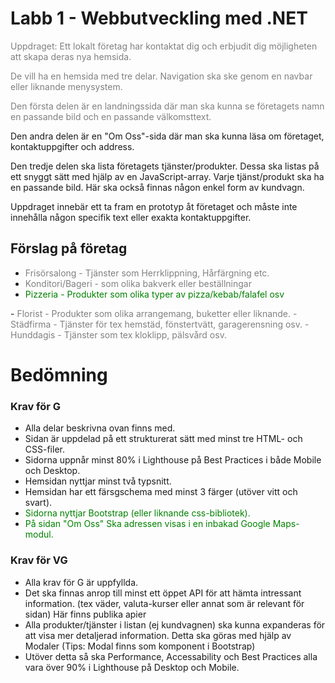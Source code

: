# Labb 1 - Webbutveckling med .NET
<a style="color : gray">Uppdraget: Ett lokalt företag har kontaktat dig och erbjudit dig möjligheten att skapa deras nya hemsida.

De vill ha en hemsida med tre delar. Navigation ska ske genom en navbar eller liknande menysystem.

Den första delen är en landningssida där man ska kunna se företagets namn en passande bild och en passande välkomsttext.
</a>

Den andra delen är en "Om Oss"-sida där man ska kunna läsa om företaget, kontaktuppgifter och address.

Den tredje delen ska lista företagets tjänster/produkter. Dessa ska listas på ett snyggt sätt med hjälp av en JavaScript-array. Varje tjänst/produkt ska ha en passande bild. Här ska också finnas någon enkel form av kundvagn.

Uppdraget innebär ett ta fram en prototyp åt företaget och måste inte innehålla någon specifik text eller exakta kontaktuppgifter.

## Förslag på företag

- <a style="color : gray">Frisörsalong - Tjänster som Herrklippning, Hårfärgning etc.
- Konditori/Bageri - som olika bakverk eller beställningar</a>
- <a style="color : green">Pizzeria - Produkter som olika typer av pizza/kebab/falafel osv
</a>
- <a style="color : gray">Florist - Produkter som olika arrangemang, buketter eller liknande.
- Städfirma - Tjänster för tex hemstäd, fönstertvätt, garagerensning osv.
- Hunddagis - Tjänster som tex kloklipp, pälsvård osv.<a/>

# Bedömning

### Krav för G

- Alla delar beskrivna ovan finns med.
- Sidan är uppdelad på ett strukturerat sätt med minst tre HTML- och CSS-filer.
- Sidorna uppnår minst 80% i Lighthouse på Best Practices i både Mobile och Desktop.
- Hemsidan nyttjar minst två typsnitt.
- Hemsidan har ett färsgschema med minst 3 färger (utöver vitt och svart).
- <a style="color : green">Sidorna nyttjar Bootstrap (eller liknande css-bibliotek).</a>
- <a style="color : green">På sidan "Om Oss" Ska adressen visas i en inbakad Google Maps-modul.</a>

### Krav för VG
- Alla krav för G är uppfyllda.
- Det ska finnas anrop till minst ett öppet API för att hämta intressant information. (tex väder, valuta-kurser eller annat som är relevant för sidan) Här finns publika apier
- Alla produkter/tjänster i listan (ej kundvagnen) ska kunna expanderas för att visa mer detaljerad information. Detta ska göras med hjälp av Modaler (Tips: Modal finns som komponent i Bootstrap)
- Utöver detta så ska Performance, Accessability och Best Practices alla vara över 90% i Lighthouse på Desktop och Mobile.